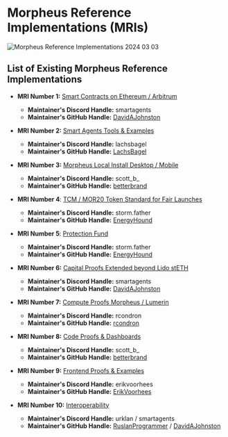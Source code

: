 # Morpheus Reference Implementations (MRIs)

![Morpheus Reference Implementations 2024 03 03](https://github.com/MorpheusAIs/Docs/assets/1563345/197ca0eb-d523-409c-a53c-cc844457c56a)

## List of Existing Morpheus Reference Implementations
- **MRI Number 1:** [Smart Contracts on Ethereum / Arbitrum](https://github.com/MorpheusAIs/SmartContracts)  
  - **Maintainer's Discord Handle:** smartagents
  - **Maintainer's GitHub Handle:** [DavidAJohnston](https://github.com/DavidAJohnston) 

- **MRI Number 2:** [Smart Agents Tools & Examples](https://github.com/MorpheusAIs/moragents)
  - **Maintainer's Discord Handle:** lachsbagel
  - **Maintainer's GitHub Handle:** [LachsBagel](https://github.com/LachsBagel)

- **MRI Number 3:** [Morpheus Local Install Desktop / Mobile](https://github.com/MorpheusAIs/Morpheus)
  - **Maintainer's Discord Handle:** scott_b_
  - **Maintainer's GitHub Handle:** [betterbrand](https://github.com/betterbrand)

- **MRI Number 4**: [TCM / MOR20 Token Standard for Fair Launches](https://github.com/MorpheusAIs/Docs/blob/main/!KEYDOCS%20README%20FIRST!/TechnoCapitalMachineTCM.md)
  - **Maintainer's Discord Handle:** storm.father
  - **Maintainer's GitHub Handle:** [EnergyHound](https://github.com/EnergyHound)

- **MRI Number 5**: [Protection Fund](https://github.com/MorpheusAIs/Docs/blob/main/!KEYDOCS%20README%20FIRST!/Protection%20Fund%20Details.md)
  - **Maintainer's Discord Handle:** storm.father
  - **Maintainer's GitHub Handle:** [EnergyHound](https://github.com/EnergyHound)

- **MRI Number 6:** [Capital Proofs Extended beyond Lido stETH](https://github.com/MorpheusAIs/MRC/blob/main/IMPLEMENTED/MRC15.md)
  - **Maintainer's Discord Handle:** smartagents
  - **Maintainer's GitHub Handle:** [DavidAJohnston](https://github.com/DavidAJohnston)

- **MRI Number 7:** [Compute Proofs Morpheus / Lumerin](https://github.com/MorpheusAIs/Morpheus-Lumerin-Node)
  - **Maintainer's Discord Handle:** rcondron
  - **Maintainer's GitHub Handle:** [rcondron](https://github.com/rcondron)

- **MRI Number 8:** [Code Proofs & Dashboards](https://github.com/MorpheusAIs/Docs/blob/main/!KEYDOCS%20README%20FIRST!/Coder%20Guide.md)
  - **Maintainer's Discord Handle:** scott_b_
  - **Maintainer's GitHub Handle:** [betterbrand](https://github.com/betterbrand)

- **MRI Number 9:** [Frontend Proofs & Examples](https://github.com/MorpheusAIs/MRC/blob/main/IN%20PROGRESS/MRC08.md)
  - **Maintainer's Discord Handle:** erikvoorhees
  - **Maintainer's GitHub Handle:** [ErikVoorhees](https://github.com/ErikVoorhees)

- **MRI Number 10:** [Interoperability](https://github.com/MorpheusAIs/MRC/blob/main/IMPLEMENTED/MRC16.md)
  - **Maintainer's Discord Handle:** urklan / smartagents
  - **Maintainer's GitHub Handle:** [RuslanProgrammer](https://github.com/RuslanProgrammer) / [DavidAJohnston](https://github.com/DavidAJohnston)
